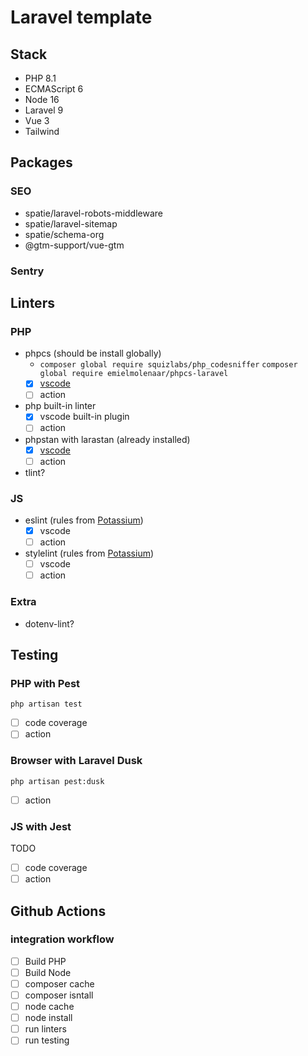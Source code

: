 # Laravel template

## Stack

- PHP 8.1
- ECMAScript 6
- Node 16
- Laravel 9
- Vue 3
- Tailwind

## Packages

### SEO

 - spatie/laravel-robots-middleware
 - spatie/laravel-sitemap
 - spatie/schema-org
 - @gtm-support/vue-gtm

### Sentry



## Linters

### PHP

- phpcs (should be install globally)
  - `composer global require squizlabs/php_codesniffer`
    `composer global require emielmolenaar/phpcs-laravel`
  - [x] [vscode](https://marketplace.visualstudio.com/items?itemName=shevaua.phpcs)
  - [ ] action
- php built-in linter
  - [x] vscode built-in plugin
  - [ ] action

- phpstan with larastan (already installed)
  - [x] [vscode](https://marketplace.visualstudio.com/items?itemName=swordev.phpstan)
  - [ ] action

- tlint?

### JS

- eslint (rules from [Potassium](https://github.com/platanus/potassium/blob/master/lib/potassium/assets/.eslintrc.json))
  - [x] vscode
  - [ ] action

- stylelint (rules from [Potassium](https://github.com/platanus/potassium/blob/master/lib/potassium/assets/.stylelintrc.json))
  - [ ] vscode
  - [ ] action

### Extra

- dotenv-lint?

## Testing

### PHP with Pest

    php artisan test

- [ ] code coverage
- [ ] action

### Browser with Laravel Dusk

    php artisan pest:dusk

- [ ] action

### JS with Jest

TODO

- [ ] code coverage
- [ ]  action

## Github Actions

### integration workflow

- [ ] Build PHP
- [ ] Build Node
- [ ] composer cache
- [ ] composer isntall
- [ ] node cache
- [ ] node install
- [ ] run linters
- [ ] run testing
